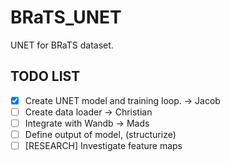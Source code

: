 # BRaTS_UNET
UNET for BRaTS dataset.


## TODO LIST
- [X] Create UNET model and training loop. -> Jacob
- [ ] Create data loader -> Christian
- [ ] Integrate with Wandb -> Mads
- [ ] Define output of model, (structurize)
- [ ] [RESEARCH] Investigate feature maps
